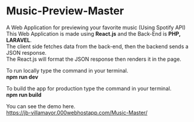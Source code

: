 # Music-Preview-Master
A Web Application for previewing your favorite music (Using Spotify API)<br>
This Web Application is made using <b>React.js</b> and the Back-End is <b>PHP, LARAVEL</b>.<br>
The client side fetches data from the back-end, then the backend sends a JSON response.<br>
The React.js will format the JSON response then renders it in the page.

To run locally type the command in your terminal.<br>
<b>npm run dev</b>

To build the app for production type the command in your terminal.<br>
<b>npm run build</b>

You can see the demo here.<br>
https://jb-villamayor.000webhostapp.com/Music-Master/
